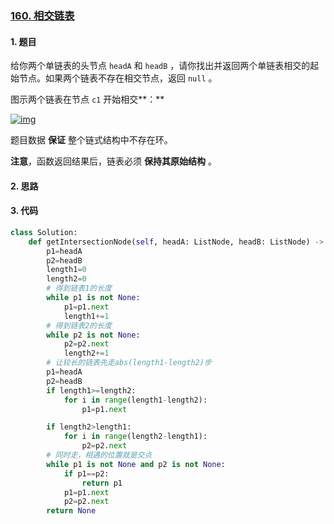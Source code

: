 ### [160. 相交链表](https://leetcode-cn.com/problems/intersection-of-two-linked-lists/)

#### 1. 题目

给你两个单链表的头节点 `headA` 和 `headB` ，请你找出并返回两个单链表相交的起始节点。如果两个链表不存在相交节点，返回 `null` 。

图示两个链表在节点 `c1` 开始相交**：**

[![img](https://assets.leetcode-cn.com/aliyun-lc-upload/uploads/2018/12/14/160_statement.png)](https://assets.leetcode-cn.com/aliyun-lc-upload/uploads/2018/12/14/160_statement.png)

题目数据 **保证** 整个链式结构中不存在环。

**注意**，函数返回结果后，链表必须 **保持其原始结构** 。

#### 2. 思路



#### 3. 代码

```python
class Solution:
    def getIntersectionNode(self, headA: ListNode, headB: ListNode) -> ListNode:
        p1=headA
        p2=headB
        length1=0
        length2=0
        # 得到链表1的长度
        while p1 is not None:
            p1=p1.next
            length1+=1
        # 得到链表2的长度
        while p2 is not None:
            p2=p2.next
            length2+=1
        # 让较长的链表先走abs(length1-length2)步
        p1=headA
        p2=headB
        if length1>=length2:
            for i in range(length1-length2):
                p1=p1.next

        if length2>length1:
            for i in range(length2-length1):
                p2=p2.next
        # 同时走，相遇的位置就是交点
        while p1 is not None and p2 is not None:
            if p1==p2:
                return p1
            p1=p1.next
            p2=p2.next
        return None
```

